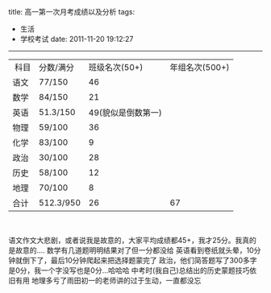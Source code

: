 title: 高一第一次月考成绩以及分析
tags:
  - 生活
  - 学校考试
date: 2011-11-20 19:12:27
---

<table>
<tbody>
<tr>
<td> 科目</td>
<td>分数/满分</td>
<td>班级名次(50+)</td>
<td>年组名次(500+)</td>
</tr>
<tr>
<td>语文</td>
<td>77/150</td>
<td>46</td>
<td></td>
</tr>
<tr>
<td>数学</td>
<td>84/150</td>
<td>21</td>
<td></td>
</tr>
<tr>
<td>英语</td>
<td>51.3/150</td>
<td>49(貌似是倒数第一)</td>
<td></td>
</tr>
<tr>
<td>物理</td>
<td>59/100</td>
<td>36</td>
<td></td>
</tr>
<tr>
<td>化学</td>
<td>83/100</td>
<td>9</td>
<td></td>
</tr>
<tr>
<td>政治</td>
<td>30/100</td>
<td>28</td>
<td></td>
</tr>
<tr>
<td>历史</td>
<td>58/100</td>
<td>12</td>
<td></td>
</tr>
<tr>
<td>地理</td>
<td>70/100</td>
<td>8</td>
<td></td>
</tr>
<tr>
<td>合计</td>
<td>512.3/950</td>
<td>26</td>
<td>67</td>
</tr>
</tbody>
</table>

&nbsp;

语文作文大悲剧，或者说我是故意的，大家平均成绩都45+，我才25分。我真的是故意的&#8230;.
数学有几道题明明结果对了但一分都没给
英语看到卷纸就头晕，10分钟就倒下了，最后10分钟爬起来把选择题蒙完了
政治，他们简答题写了300多字是0分，我一个字没写也是0分&#8230;哈哈哈
中考时(我自己)总结出的历史蒙题技巧依旧有用
地理多亏了雨田初一的老师讲的过于生动，一直都没忘